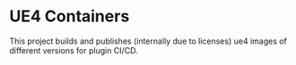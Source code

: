 # UE4 Containers
This project builds and publishes (internally due to licenses) ue4 images of different versions for plugin CI/CD.
